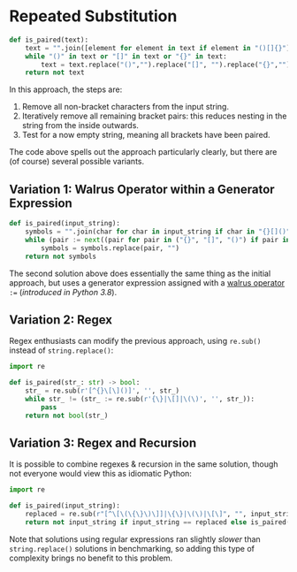 # Repeated Substitution


```python
def is_paired(text):
    text = "".join([element for element in text if element in "()[]{}"])
    while "()" in text or "[]" in text or "{}" in text:
        text = text.replace("()","").replace("[]", "").replace("{}","")
    return not text
```

In this approach, the steps are:

1.  Remove all non-bracket characters from the input string.
2.  Iteratively remove all remaining bracket pairs: this reduces nesting in the string from the inside outwards.
3.  Test for a now empty string, meaning all brackets have been paired.


The code above spells out the approach particularly clearly, but there are (of course) several possible variants.


## Variation 1:  Walrus Operator within a Generator Expression


```python
def is_paired(input_string):
    symbols = "".join(char for char in input_string if char in "{}[]()")
    while (pair := next((pair for pair in ("{}", "[]", "()") if pair in symbols), False)):
        symbols = symbols.replace(pair, "")
    return not symbols
```

The second solution above does essentially the same thing as the initial approach, but uses a generator expression assigned with a [walrus operator][walrus] `:=` (_introduced in Python 3.8_).


## Variation 2:  Regex

Regex enthusiasts can modify the previous approach, using `re.sub()` instead of `string.replace()`:

```python
import re

def is_paired(str_: str) -> bool:
    str_ = re.sub(r'[^{}\[\]()]', '', str_)
    while str_ != (str_ := re.sub(r'{\}|\[]|\(\)', '', str_)):
        pass
    return not bool(str_)
```

## Variation 3: Regex and Recursion


It is possible to combine regexes & recursion in the same solution, though not everyone would view this as idiomatic Python:


```python
import re

def is_paired(input_string):
    replaced = re.sub(r"[^\[\(\{\}\)\]]|\{\}|\(\)|\[\]", "", input_string)
    return not input_string if input_string == replaced else is_paired(replaced)
```

Note that solutions using regular expressions ran slightly *slower* than `string.replace()` solutions in benchmarking, so adding this type of complexity brings no benefit to this problem.

[walrus]: https://martinheinz.dev/blog/79/
